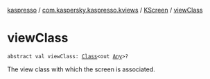 [kaspresso](../../index.md) / [com.kaspersky.kaspresso.kviews](../index.md) / [KScreen](index.md) / [viewClass](./view-class.md)

# viewClass

`abstract val viewClass: `[`Class`](https://developer.android.com/reference/java/lang/Class.html)`<out `[`Any`](https://kotlinlang.org/api/latest/jvm/stdlib/kotlin/-any/index.html)`>?`

The view class with which the screen is associated.

